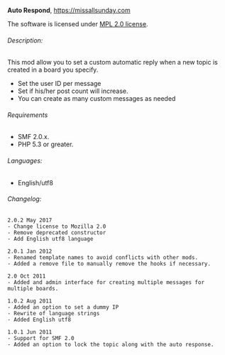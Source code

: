 **Auto Respond**, https://missallsunday.com

The software is licensed under [MPL 2.0 license](https://www.mozilla.org/MPL/).

###### Description:

This mod allow you to set a custom automatic reply when a new topic is created in a board you specify.

- Set the user ID per message
- Set if his/her post count will increase.
- You can create as many custom messages as needed

###### Requirements

- SMF 2.0.x.
- PHP 5.3 or greater.


###### Languages:

- English/utf8


###### Changelog:

```
2.0.2 May 2017
- Change license to Mozilla 2.0
- Remove deprecated constructor
- Add English utf8 language

2.0.1 Jan 2012
- Renamed template names to avoid conflicts with other mods.
- Added a remove file to manually remove the hooks if necessary.

2.0 Oct 2011
- Added and admin interface for creating multiple messages for multiple boards.

1.0.2 Aug 2011
- Added an option to set a dummy IP
- Rewrite of language strings
- Added English utf8

1.0.1 Jun 2011
- Support for SMF 2.0
- Added an option to lock the topic along with the auto response.
```

